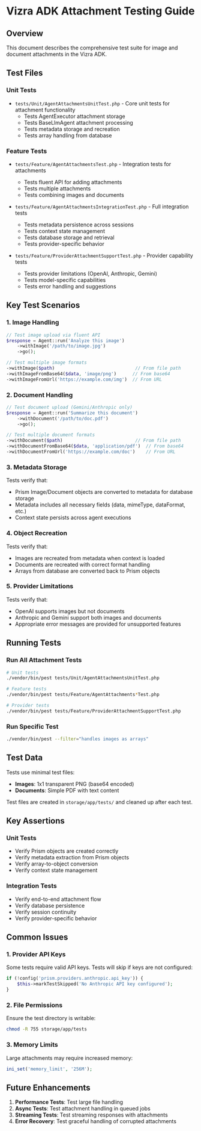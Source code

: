 # Vizra ADK Attachment Testing Guide

## Overview

This document describes the comprehensive test suite for image and document attachments in the Vizra ADK.

## Test Files

### Unit Tests

- `tests/Unit/AgentAttachmentsUnitTest.php` - Core unit tests for attachment functionality
  - Tests AgentExecutor attachment storage
  - Tests BaseLlmAgent attachment processing
  - Tests metadata storage and recreation
  - Tests array handling from database

### Feature Tests

- `tests/Feature/AgentAttachmentsTest.php` - Integration tests for attachments
  - Tests fluent API for adding attachments
  - Tests multiple attachments
  - Tests combining images and documents
- `tests/Feature/AgentAttachmentsIntegrationTest.php` - Full integration tests

  - Tests metadata persistence across sessions
  - Tests context state management
  - Tests database storage and retrieval
  - Tests provider-specific behavior

- `tests/Feature/ProviderAttachmentSupportTest.php` - Provider capability tests
  - Tests provider limitations (OpenAI, Anthropic, Gemini)
  - Tests model-specific capabilities
  - Tests error handling and suggestions

## Key Test Scenarios

### 1. Image Handling

```php
// Test image upload via fluent API
$response = Agent::run('Analyze this image')
    ->withImage('/path/to/image.jpg')
    ->go();

// Test multiple image formats
->withImage($path)                              // From file path
->withImageFromBase64($data, 'image/png')      // From base64
->withImageFromUrl('https://example.com/img')  // From URL
```

### 2. Document Handling

```php
// Test document upload (Gemini/Anthropic only)
$response = Agent::run('Summarize this document')
    ->withDocument('/path/to/doc.pdf')
    ->go();

// Test multiple document formats
->withDocument($path)                           // From file path
->withDocumentFromBase64($data, 'application/pdf')  // From base64
->withDocumentFromUrl('https://example.com/doc')    // From URL
```

### 3. Metadata Storage

Tests verify that:

- Prism Image/Document objects are converted to metadata for database storage
- Metadata includes all necessary fields (data, mimeType, dataFormat, etc.)
- Context state persists across agent executions

### 4. Object Recreation

Tests verify that:

- Images are recreated from metadata when context is loaded
- Documents are recreated with correct format handling
- Arrays from database are converted back to Prism objects

### 5. Provider Limitations

Tests verify that:

- OpenAI supports images but not documents
- Anthropic and Gemini support both images and documents
- Appropriate error messages are provided for unsupported features

## Running Tests

### Run All Attachment Tests

```bash
# Unit tests
./vendor/bin/pest tests/Unit/AgentAttachmentsUnitTest.php

# Feature tests
./vendor/bin/pest tests/Feature/AgentAttachments*Test.php

# Provider tests
./vendor/bin/pest tests/Feature/ProviderAttachmentSupportTest.php
```

### Run Specific Test

```bash
./vendor/bin/pest --filter="handles images as arrays"
```

## Test Data

Tests use minimal test files:

- **Images**: 1x1 transparent PNG (base64 encoded)
- **Documents**: Simple PDF with text content

Test files are created in `storage/app/tests/` and cleaned up after each test.

## Key Assertions

### Unit Tests

- Verify Prism objects are created correctly
- Verify metadata extraction from Prism objects
- Verify array-to-object conversion
- Verify context state management

### Integration Tests

- Verify end-to-end attachment flow
- Verify database persistence
- Verify session continuity
- Verify provider-specific behavior

## Common Issues

### 1. Provider API Keys

Some tests require valid API keys. Tests will skip if keys are not configured:

```php
if (!config('prism.providers.anthropic.api_key')) {
    $this->markTestSkipped('No Anthropic API key configured');
}
```

### 2. File Permissions

Ensure the test directory is writable:

```bash
chmod -R 755 storage/app/tests
```

### 3. Memory Limits

Large attachments may require increased memory:

```php
ini_set('memory_limit', '256M');
```

## Future Enhancements

1. **Performance Tests**: Test large file handling
2. **Async Tests**: Test attachment handling in queued jobs
3. **Streaming Tests**: Test streaming responses with attachments
4. **Error Recovery**: Test graceful handling of corrupted attachments
